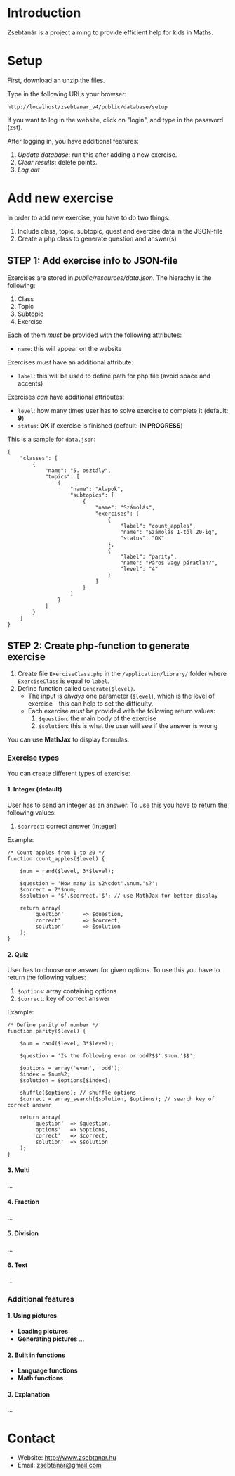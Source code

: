 # Introduction

Zsebtanár is a project aiming to provide efficient help for kids in Maths.

# Setup

First, download an unzip the files.

Type in the following URLs your browser:

`http://localhost/zsebtanar_v4/public/database/setup`

If you want to log in the website, click on "login", and type in the password (zst).

After logging in, you have additional features:

1. *Update database*: run this after adding a new exercise.
2. *Clear results*: delete points.
3. *Log out*

# Add new exercise
In order to add new exercise, you have to do two things:

1. Include class, topic, subtopic, quest and exercise data in the JSON-file
2. Create a php class to generate question and answer(s)

## STEP 1: Add exercise info to JSON-file

Exercises are stored in *public/resources/data.json*. The hierachy is the following:

1. Class
2. Topic
3. Subtopic
4. Exercise

Each of them *must* be provided with the following attributes:
- `name`: this will appear on the website

Exercises *must* have an additional attribute:
- `label`: this will be used to define path for php file (avoid space and accents)

Exercises *can* have additional attributes:

- `level`: how many times user has to solve exercise to complete it (default: **9**)
- `status`: **OK** if exercise is finished (default: **IN PROGRESS**)

This is a sample for `data.json`:
```
{
    "classes": [
        {
            "name": "5. osztály",
            "topics": [
                {
                    "name": "Alapok",
                    "subtopics": [
                        {
                            "name": "Számolás",
                            "exercises": [
                                {
                                    "label": "count_apples",
                                    "name": "Számolás 1-től 20-ig",
                                    "status": "OK"
                                },
                                {
                                    "label": "parity",
                                    "name": "Páros vagy páratlan?",
                                    "level": "4"
                                }
                            ]
                        }
                    ]
                }
            ]
        }
    ]
}
```

## STEP 2: Create php-function to generate exercise

1. Create file `ExerciseClass.php` in the `/application/library/` folder where `ExerciseClass` is equal to `label`.
2. Define function called `Generate($level)`.
    - The input is *always* one parameter (`$level`), which is the level of exercise - this can help to set the difficulty.
    - Each exercise *must* be provided with the following return values:
        1. `$question`: the main body of the exercise
        2. `$solution`: this is what the user will see if the answer is wrong 

You can use **MathJax** to display formulas.

### Exercise types

You can create different types of exercise:

#### 1. Integer (default)

User has to send an integer as an answer. To use this you have to return the following values:
1. `$correct`: correct answer (integer)

Example:
```
/* Count apples from 1 to 20 */
function count_apples($level) {

    $num = rand($level, 3*$level);

    $question = 'How many is $2\cdot'.$num.'$?';
    $correct = 2*$num;
    $solution = '$'.$correct.'$'; // use MathJax for better display

    return array(
        'question'      => $question,
        'correct'       => $correct,
        'solution'      => $solution
    );
}
```

#### 2. Quiz

User has to choose one answer for given options. To use this you have to return the following values:
1. `$options`: array containing options
2. `$correct`: key of correct answer

Example:
```
/* Define parity of number */
function parity($level) {

    $num = rand($level, 3*$level);

    $question = 'Is the following even or odd?$$'.$num.'$$';

    $options = array('even', 'odd');
    $index = $num%2;
    $solution = $options[$index];

    shuffle($options); // shuffle options
    $correct = array_search($solution, $options); // search key of correct answer

    return array(
        'question'  => $question,
        'options'   => $options,
        'correct'   => $correct,
        'solution'  => $solution
    );
}
```

#### 3. Multi
...
#### 4. Fraction
...
#### 5. Division
...
#### 6. Text
...

### Additional features
#### 1. Using pictures
- **Loading pictures**
- **Generating pictures**
...

#### 2. Built in functions
- **Language functions**
- **Math functions**

#### 3. Explanation
...

# Contact

- Website: http://www.zsebtanar.hu
- Email: zsebtanar@gmail.com
